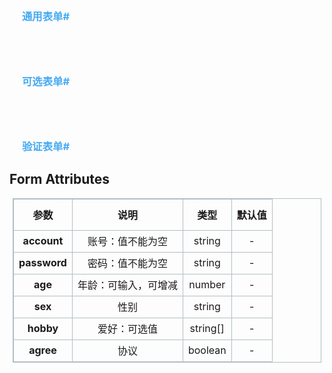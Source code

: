 <script lang="ts" setup>
    import formm from './Form.vue'
    import form1 from "./Form1.vue"
    import form2 from "./Form2.vue"
    import form3 from "./Form3.vue"
</script>

<formm/>


### 通用表单#

<Form1/>

### 可选表单#
<Form2/>

### 验证表单#
<Form3/>

<style>
    h3{
        /* color:#00a8ff; */
       color:#45aaf2;
        margin-left:20px;
        margin-top:80px;
    }
    table{
        width: 98%;       
        margin:0 auto;
    }
    th {
        height: 50px;
    }
    td {
        height: 35px;
    }
    table, th, td {
        border: 1px solid #b2bec3;
        border-collapse: collapse;
    }
</style>


## Form Attributes
|      **参数**      | 说明                                               |   类型   | 默认值  | 
| :----------------: | :--------------------------------------------------: | :------: | :-----: | 
|     **account**    | 账号：值不能为空                                    |  string  |    -    | 
|   **password**     | 密码：值不能为空                                    |  string  |    -    |
|   **age**          | 年龄：可输入，可增减                                |  number  |     -   |
|  **sex**           | 性别                                               |  string  |    -   | 
|  **hobby**         | 爱好：可选值                                        | string[] |   -    | 
|  **agree**         | 协议                                               |  boolean |    -    | 